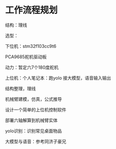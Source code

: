 # 工作流程规划

结构：理线

选型：

下位机：stm32f103cc9t6

PCA9685舵机驱动板

动力：暂定六7个180度舵机

上位机：个人笔记本：跑yolo 接大模型，语音输入输出

结构整理，理线

机械臂建模，仿真，公式推导

设计一个简单的上位机控制软件

部署六轴解算到机械臂实体

yolo识别：识别常见桌面物品

大模型与语音：参考同济子豪兄